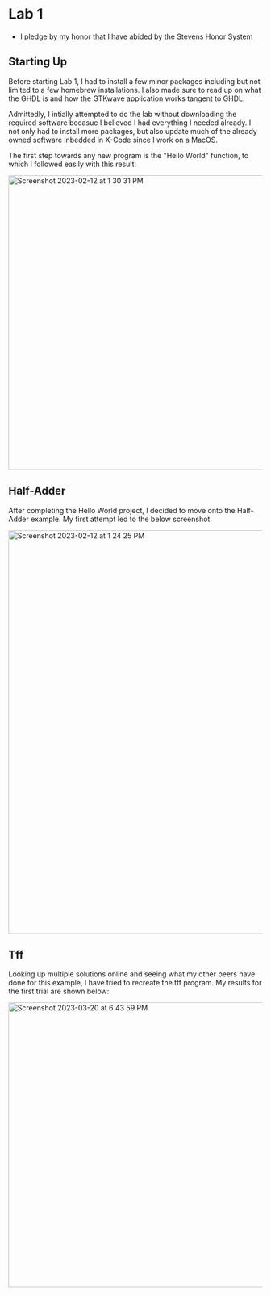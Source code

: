 
# Lab 1 
 - I pledge by my honor that I have abided by the Stevens Honor System
 
## Starting Up 

Before starting Lab 1, I had to install a few minor packages including but not limited to a few homebrew installations. I also made sure to read up on what the GHDL is and how the GTKwave application works tangent to GHDL. 

Admittedly, I intially attempted to do the lab without downloading the required software becasue I believed I had everything I needed already. I not only had to install more packages, but also update much of the already owned software inbedded in X-Code since I work on a MacOS. 

The first step towards any new program is the "Hello World" function, to which I followed easily with this result: 

<img width="584" alt="Screenshot 2023-02-12 at 1 30 31 PM" src="https://user-images.githubusercontent.com/98351265/218359089-fbe51f3a-0103-40f9-b8e3-9810c851f795.png">


## Half-Adder

After completing the Hello World project, I decided to move onto the Half-Adder example. My first attempt led to the below screenshot. 

<img width="800" alt="Screenshot 2023-02-12 at 1 24 25 PM" src="https://user-images.githubusercontent.com/98351265/218359262-f4e5e43d-9f25-4e70-b2fb-4cb28fd6a1fe.png">


## Tff
Looking up multiple solutions online and seeing what my other peers have done for this example, I have tried to recreate the tff program. My results for the first trial are shown below:

<img width="565" alt="Screenshot 2023-03-20 at 6 43 59 PM" src="https://user-images.githubusercontent.com/98351265/226482429-3a1f9313-362a-4831-a763-1823aaf76f1f.png">

